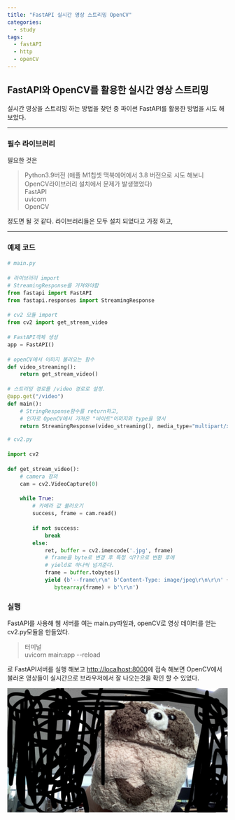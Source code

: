 ```yaml
---
title: "FastAPI 실시간 영상 스트리밍 OpenCV"
categories:
  - study
tags:
  - fastAPI
  - http
  - openCV
---
```


## FastAPI와 OpenCV를 활용한 실시간 영상 스트리밍

실시간 영상을 스트리밍 하는 방법을 찾던 중 파이썬 FastAPI를 활용한 방법을 시도 해보았다.  

---

### 필수 라이브러리

필요한 것은  
> Python3.9버전 (애플 M1칩셋 맥북에어에서 3.8 버전으로 시도 해보니 OpenCV라이브러리 설치에서 문제가 발생했었다)  
> FastAPI  
> uvicorn  
> OpenCV  

정도면 될 것 같다.
라이브러리들은 모두 설치 되었다고 가정 하고,

---

### 예제 코드

```python
# main.py

# 라이브러리 import
# StreamingResponse를 가져와야함
from fastapi import FastAPI
from fastapi.responses import StreamingResponse

# cv2 모듈 import
from cv2 import get_stream_video

# FastAPI객체 생성
app = FastAPI()

# openCV에서 이미지 불러오는 함수
def video_streaming():
    return get_stream_video()

# 스트리밍 경로를 /video 경로로 설정.
@app.get("/video")
def main():
    # StringResponse함수를 return하고,
    # 인자로 OpenCV에서 가져온 "바이트"이미지와 type을 명시
    return StreamingResponse(video_streaming(), media_type="multipart/x-mixed-replace; boundary=frame")
```

```python
# cv2.py

import cv2

def get_stream_video():
    # camera 정의
    cam = cv2.VideoCapture(0)

    while True:
        # 카메라 값 불러오기
        success, frame = cam.read()

        if not success:
            break
        else:
            ret, buffer = cv2.imencode('.jpg', frame)
            # frame을 byte로 변경 후 특정 식??으로 변환 후에
            # yield로 하나씩 넘겨준다.
            frame = buffer.tobytes()
            yield (b'--frame\r\n' b'Content-Type: image/jpeg\r\n\r\n' +
               bytearray(frame) + b'\r\n')
```

### 실행

FastAPI를 사용해 웹 서버를 여는 main.py파일과, openCV로 영상 데이터를 얻는 cv2.py모듈을 만들었다.  

> 터미널  
> uvicorn main:app --reload

로 FastAPI서버를 실행 해보고 <http://localhost:8000>에 접속 해보면 OpenCV에서 불러온 영상들이 실시간으로 브라우저에서 잘 나오는것을 확인 할 수 있었다.  

![streaming_image](/images/streaming_image.jpeg)